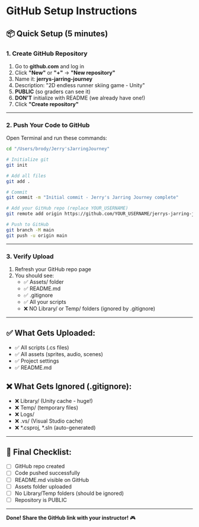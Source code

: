 # GitHub Setup Instructions

## 📦 Quick Setup (5 minutes)

### 1. Create GitHub Repository

1. Go to **github.com** and log in
2. Click **"New"** or **"+"** → **"New repository"**
3. Name it: **jerrys-jarring-journey**
4. Description: "2D endless runner skiing game - Unity"
5. **PUBLIC** (so graders can see it)
6. **DON'T** initialize with README (we already have one!)
7. Click **"Create repository"**

---

### 2. Push Your Code to GitHub

Open Terminal and run these commands:

```bash
cd "/Users/brody/Jerry'sJarringJourney"

# Initialize git
git init

# Add all files
git add .

# Commit
git commit -m "Initial commit - Jerry's Jarring Journey complete"

# Add your GitHub repo (replace YOUR_USERNAME)
git remote add origin https://github.com/YOUR_USERNAME/jerrys-jarring-journey.git

# Push to GitHub
git branch -M main
git push -u origin main
```

---

### 3. Verify Upload

1. Refresh your GitHub repo page
2. You should see:
   - ✅ Assets/ folder
   - ✅ README.md
   - ✅ .gitignore
   - ✅ All your scripts
   - ❌ NO Library/ or Temp/ folders (ignored by .gitignore)

---

## ✅ What Gets Uploaded:

- ✅ All scripts (.cs files)
- ✅ All assets (sprites, audio, scenes)
- ✅ Project settings
- ✅ README.md

## ❌ What Gets Ignored (.gitignore):

- ❌ Library/ (Unity cache - huge!)
- ❌ Temp/ (temporary files)
- ❌ Logs/
- ❌ .vs/ (Visual Studio cache)
- ❌ *.csproj, *.sln (auto-generated)

---

## 🎯 Final Checklist:

- [ ] GitHub repo created
- [ ] Code pushed successfully
- [ ] README.md visible on GitHub
- [ ] Assets folder uploaded
- [ ] No Library/Temp folders (should be ignored)
- [ ] Repository is PUBLIC

---

**Done! Share the GitHub link with your instructor!** 🎮

